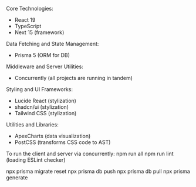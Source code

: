 Core Technologies:
- React 19
- TypeScript
- Next 15 (framework)

Data Fetching and State Management:
- Prisma 5 (ORM for DB)

Middleware and Server Utilities:
- Concurrently (all projects are running in tandem)

Styling and UI Frameworks:
- Lucide React (stylization)
- shadcn/ui (stylization)
- Tailwind CSS (stylization)

Utilities and Libraries:
- ApexCharts (data visualization)
- PostCSS (transforms CSS code to AST)


To run the client and server via concurrently:
npm run all
npm run lint (loading ESLint checker)

npx prisma migrate reset
npx prisma db push
npx prisma db pull
npx prisma generate